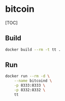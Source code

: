 # bitcoin

[TOC]

## Build

```bash
docker build --rm -t tt .
```

## Run

```bash
docker run --rm -d \
    --name bitcoind \
    -p 8333:8333 \
    -p 8332:8332 \
    tt
```
